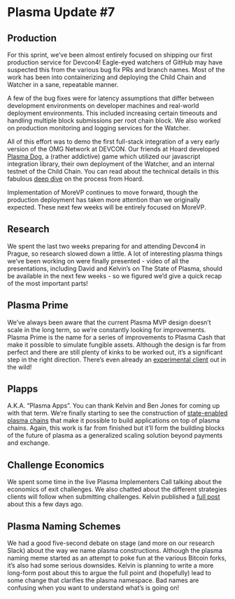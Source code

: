 # Plasma Update \#7

## Production

For this sprint, we’ve been almost entirely focused on shipping our first production service for Devcon4! Eagle-eyed watchers of GitHub may have suspected this from the various bug fix PRs and branch names. Most of the work has been into containerizing and deploying the Child Chain and Watcher in a sane, repeatable manner.

A few of the bug fixes were for latency assumptions that differ between development environments on developer machines and real-world deployment environments. This included increasing certain timeouts and handling multiple block submissions per root chain block. We also worked on production monitoring and logging services for the Watcher.

All of this effort was to demo the first full-stack integration of a very early version of the OMG Network at DEVCON. Our friends at Hoard developed [Plasma Dog](http://plasmadog.hoard.exchange/), a (rather addictive) game which utilized our javascript integration library, their own deployment of the Watcher, and an internal testnet of the Child Chain. You can read about the technical details in this fabulous [deep dive](https://blog.hoard.exchange/how-hoard-created-the-first-omg-network-application-plasma-dog-62f139ec3dd4?gi=5d63815c95fa) on the process from Hoard.

Implementation of MoreVP continues to move forward, though the production deployment has taken more attention than we originally expected. These next few weeks will be entirely focused on MoreVP.

## Research
We spent the last two weeks preparing for and attending Devcon4 in Prague, so research slowed down a little. A lot of interesting plasma things we’ve been working on were finally presented - video of all the presentations, including David and Kelvin’s on The State of Plasma, should be available in the next few weeks - so we figured we’d give a quick recap of the most important parts!

## Plasma Prime
We’ve always been aware that the current Plasma MVP design doesn’t scale in the long term, so we’re constantly looking for improvements. Plasma Prime is the name for a series of improvements to Plasma Cash that make it possible to simulate fungible assets. Although the design is far from perfect and there are still plenty of kinks to be worked out, it’s a significant step in the right direction. There’s even already an [experimental client](https://github.com/plasma-group/plasma-prime) out in the wild!

## Plapps
A.K.A. “Plasma Apps”. You can thank Kelvin and Ben Jones for coming up with that term. We’re finally starting to see the construction of [state-enabled plasma chains](https://ethresear.ch/t/plasma-leap-a-state-enabled-computing-model-for-plasma/3539) that make it possible to build applications on top of plasma chains. Again, this work is far from finished but it’ll form the building blocks of the future of plasma as a generalized scaling solution beyond payments and exchange.

## Challenge Economics
We spent some time in the live Plasma Implementers Call talking about the economics of exit challenges. We also chatted about the different strategies clients will follow when submitting challenges. Kelvin published a [full post](https://ethresear.ch/t/strategies-for-plasma-clients/4070) about this a few days ago.

## Plasma Naming Schemes
We had a good five-second debate on stage (and more on our research Slack) about the way we name plasma constructions. Although the plasma naming meme started as an attempt to poke fun at the various Bitcoin forks, it’s also had some serious downsides. Kelvin is planning to write a more long-form post about this to argue the full point and (hopefully) lead to some change that clarifies the plasma namespace. Bad names are confusing when you want to understand what’s is going on!
